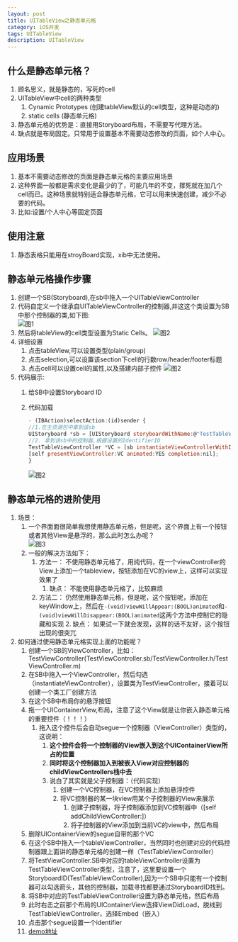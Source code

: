 ```yaml
---
layout: post
title: UITableView之静态单元格
category: iOS开发
tags: UITableView
description: UITableView
---
```


## 什么是静态单元格？
1. 顾名思义，就是静态的，写死的cell
2. UITableView中cell的两种类型
    1. Cynamic Prototypes (创建tableView默认的cell类型，这种是动态的)
    2. static cells (静态单元格)
3. 静态单元格的优势是：直接用Storyboard布局，不需要写代理方法。
4. 缺点就是布局固定。只常用于设置基本不需要动态修改的页面，如个人中心。

## 应用场景
1. 基本不需要动态修改的页面是静态单元格的主要应用场景
2. 这种界面一般都是需求变化是最少的了，可能几年的不变，撑死就在加几个cell而已。这种场景就特别适合静态单元格，它可以用来快速创建，减少不必要的代码。
3. 比如:设置/个人中心等固定页面

## 使用注意
1. 静态表格只能用在stroyBoard实现，xib中无法使用。

## 静态单元格操作步骤
1. 创建一个SB(Storyboard),在sb中拖入一个UITableViewController
2. 代码自定义一个继承自UITableViewController的控制器,并这这个类设置为SB中那个控制器的类,如下图:  
    ![图1](https://gitee.com/zhonghua123/blogimgs/raw/master/img/tableView1.png/)
3. 然后将tableView的cell类型设置为Static Cells。
 ![图2](https://gitee.com/zhonghua123/blogimgs/raw/master/img/tableView2.png/)
4. 详细设置
    1. 点击tableView,可以设置类型(plain/group)
    2. 点击selection,可以设置该section下cell的行数row/header/footer标题 
    3. 点击cell可以设置cell的属性,以及搭建内部子控件
    ![图2](https://gitee.com/zhonghua123/blogimgs/raw/master/img/tableView3.png/)
5. 代码展示:
    1. 给SB中设置Storyboard ID 
    2. 代码加载
        
        ```javascript
        - (IBAction)selectAction:(id)sender {
        //1.在主资源包中拿到该sb
        UIStoryboard *sb = [UIStoryboard storyboardWithName:@"TestTableViewController" bundle:nil];
        //2. 拿到该sb中的控制器,根据设置的IdentifierID
        TestTableViewController *VC = [sb instantiateViewControllerWithIdentifier:@"Testvc"];
        [self presentViewController:VC animated:YES completion:nil];
        }
        ```
        
        ![图2](https://gitee.com/zhonghua123/blogimgs/raw/master/img/tableView4.png/)


## 静态单元格的进阶使用
1. 场景：
    1. 一个界面面很简单我想使用静态单元格，但是呢，这个界面上有一个按钮或者其他View是悬浮的，那么此时怎么办呢？   
        ![图3](https://gitee.com/zhonghua123/blogimgs/raw/master/img/stasticx.png/)
    2. 一般的解决方法如下： 
        1. 方法一： 不使用静态单元格了，用纯代码，在一个viewController的View上添加一个tableview，按钮添加在VC的view上，这样可以实现效果了
            1. 缺点： 不能使用静态单元格了，比较麻烦
        2. 方法二： 仍然使用静态单元格，但是呢，这个按钮呢，添加在keyWindow上，然后在`-(void)viewWillAppear:(BOOL)animated`和`-(void)viewWillDisappear:(BOOL)animated`这两个方法中控制它的隐藏和实现
            2. 缺点： 如果试一下就会发现，这样的话不友好，这个按钮出现的很突兀
2. 如何通过使用静态单元格实现上面的功能呢？ 
    1. 创建一个SB的ViewController，比如：TestViewController(TestViewController.sb/TestViewController.h/TestViewController.m)
    2. 在SB中拖入一个ViewController，然后勾选（instantiateViewController），设置类为TestViewController，接着可以创建一个类工厂创建方法
    3. 在这个SB中布局你的悬浮按钮
    4. 拖一个UIContainerView,布局，注意了这个View就是让你嵌入静态单元格的重要控件（！！！）
        1. 拖入这个控件后会自动segue一个控制器（ViewController）类型的，这说明：
            1. **这个控件会将一个控制器的View嵌入到这个UIContainerView所占的位置**
            2. **同时将这个控制器加入到被嵌入View对应控制器的childViewControllers栈中去**
            3. 说白了其实就是父子控制器：（代码实现）
                1. 创建一个VC控制器，在VC控制器上添加悬浮控件
                2. 将VC控制器的某一块view用某个子控制器的View来展示
                    1. 创建子控制器，将子控制器添加到VC控制器中（[self addChildViewController:]）
                    2. 将子控制器的View添加到当前VC的view中，然后布局
    5. 删除UIContainerView的segue自带的那个VC
    6. 在这个SB中拖入一个tableViewController，当然同时也创建对应的代码控制器跟上面讲的静态单元格的创建一样（TestTableViewController）
    7. 将TestViewController.SB中对应的tableViewController设置为TestTableViewController类型，注意了，这里要设置一个StoryboardID(TestTableViewController),因为一个SB中只能有一个控制器可以勾选箭头，其他的控制器，加载寻找都要通过StoryboardID找到。
    8. 将SB中对应的TestTableViewController设置为静态单元格，然后布局
    9. 此时右击之前那个布局的UIContainerView选择ViewDidLoad，脱线到TestTableViewController，选择Embed（嵌入）
    10. 点击那个segue设置一个identifier
    11. [demo地址](https://github.com/zhoghua123/staticAdviceUser)

